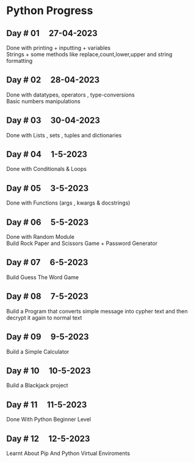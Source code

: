 # Python Progress

## Day # 01 &nbsp; &nbsp; 27-04-2023

Done with printing + inputting + variables </br>
Strings + some methods like replace,count,lower,upper and string formatting

## Day # 02 &nbsp; &nbsp; 28-04-2023

Done with datatypes, operators , type-conversions </br>
Basic numbers manipulations

## Day # 03 &nbsp; &nbsp; 30-04-2023

Done with Lists , sets , tuples and dictionaries </br>

## Day # 04 &nbsp; &nbsp; 1-5-2023

Done with Conditionals & Loops </br>

## Day # 05 &nbsp; &nbsp; 3-5-2023

Done with Functions (args , kwargs & docstrings) </br>

## Day # 06 &nbsp; &nbsp; 5-5-2023

Done with Random Module </br>
Build Rock Paper and Scissors Game + Password Generator

## Day # 07 &nbsp; &nbsp; 6-5-2023

Build Guess The Word Game

## Day # 08 &nbsp; &nbsp; 7-5-2023

Build a Program that converts simple message into cypher text and then decrypt it again to normal text

## Day # 09 &nbsp; &nbsp; 9-5-2023

Build a Simple Calculator

## Day # 10 &nbsp; &nbsp; 10-5-2023

Build a Blackjack project

## Day # 11 &nbsp; &nbsp; 11-5-2023

Done With Python Beginner Level

## Day # 12 &nbsp; &nbsp; 12-5-2023

Learnt About Pip And Python Virtual Enviroments
